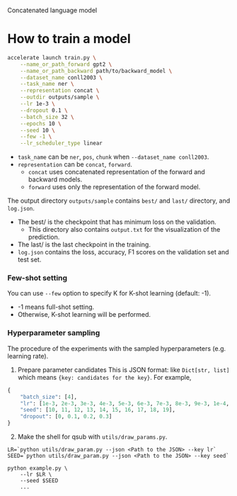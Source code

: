 Concatenated language model


# How to train a model
```sh
accelerate launch train.py \
    --name_or_path_forward gpt2 \
    --name_or_path_backward path/to/backward_model \
    --dataset_name conll2003 \
    --task_name ner \
    --representation concat \
    --outdir outputs/sample \
    --lr 1e-3 \
    --dropout 0.1 \
    --batch_size 32 \
    --epochs 10 \
    --seed 10 \
    --few -1 \
    --lr_scheduler_type linear
```

- `task_name` can be `ner`, `pos`, `chunk` when `--dataset_name conll2003`.
- `representation` can be `concat`, `forward`.
    - `concat` uses concatenated representation of the forward and backward models.
    - `forward` uses only the representation of the forward model.

The output directory `outputs/sample` contains `best/` and `last/` directory, and `log.json`.
- The best/ is the checkpoint that has minimum loss on the validation.
    - This directory also contains `output.txt` for the visualization of the prediction.
- The last/ is the last checkpoint in the training.
- `log.json` contains the loss, accuracy, F1 scores on the validation set and test set.

### Few-shot setting
You can use `--few` option to specify K for K-shot learning (default: -1).  
- -1 means full-shot setting.
- Otherwise, K-shot learning will be performed. 

### Hyperparameter sampling
The procedure of the experiments with the sampled hyperparameters (e.g. learning rate).

1. Prepare parameter candidates
This is JSON format: like `Dict[str, list]` which means `{key: candidates for the key}`. For example,
```python
{
    "batch_size": [4],
    "lr": [1e-3, 2e-3, 3e-3, 4e-3, 5e-3, 6e-3, 7e-3, 8e-3, 9e-3, 1e-4, 2e-4, 3e-4, 4e-4, 5e-4, 6e-4, 7e-4, 8e-4, 9e-4],
    "seed": [10, 11, 12, 13, 14, 15, 16, 17, 18, 19],
    "dropout": [0, 0.1, 0.2, 0.3]
}
```

2. Make the shell for qsub with `utils/draw_params.py`.  
```shell
LR=`python utils/draw_param.py --json <Path to the JSON> --key lr`
SEED=`python utils/draw_param.py --json <Path to the JSON> --key seed`

python example.py \
    --lr $LR \
    --seed $SEED
    ...
```